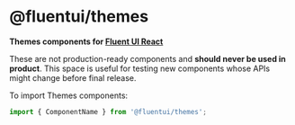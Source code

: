 # @fluentui/themes

**Themes components for [Fluent UI React](https://developer.microsoft.com/en-us/fluentui)**

These are not production-ready components and **should never be used in product**. This space is useful for testing new components whose APIs might change before final release.

To import Themes components:

```js
import { ComponentName } from '@fluentui/themes';
```
